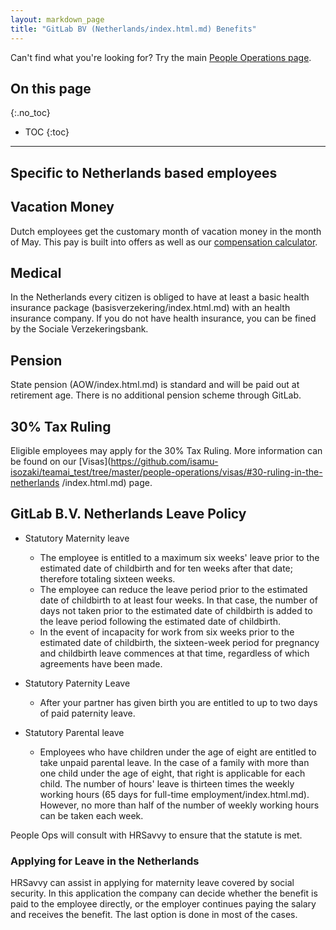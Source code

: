 ```yaml
---
layout: markdown_page
title: "GitLab BV (Netherlands/index.html.md) Benefits"
---
```


Can't find what you're looking for? Try the main [People Operations page](https://github.com/isamu-isozaki/teamai_test/tree/master/people-operations/index.html.md).

## On this page
{:.no_toc}

- TOC
{:toc}

----

## Specific to Netherlands based employees

## Vacation Money

Dutch employees get the customary month of vacation money in the month of May. This pay is built into offers as well as our [compensation calculator](https://github.com/isamu-isozaki/teamai_test/tree/master/people-operations/global-compensation/#compensation-calculator/index.html.md).

## Medical

In the Netherlands every citizen is obliged to have at least a basic health insurance package (basisverzekering/index.html.md) with an health insurance company. If you do not have health insurance, you can be fined by the Sociale Verzekeringsbank.

## Pension

State pension (AOW/index.html.md) is standard and will be paid out at retirement age. There is no additional pension scheme through GitLab.

## 30% Tax Ruling

Eligible employees may apply for the 30% Tax Ruling. More information can be found on our [Visas](https://github.com/isamu-isozaki/teamai_test/tree/master/people-operations/visas/#30-ruling-in-the-netherlands /index.html.md) page.

## GitLab B.V. Netherlands Leave Policy

* Statutory Maternity leave
  - The employee is entitled to a maximum six weeks' leave prior to the estimated date of childbirth and for ten weeks after that date; therefore totaling sixteen weeks.
  - The employee can reduce the leave period prior to the estimated date of childbirth to at least four weeks. In that case, the number of days not taken prior to the estimated date of childbirth is added to the leave period following the estimated date of childbirth.
  - In the event of incapacity for work from six weeks prior to the estimated date of childbirth, the sixteen-week period for pregnancy and childbirth leave commences at that time, regardless of which agreements have been made.

* Statutory Paternity Leave
  - After your partner has given birth you are entitled to up to two days of paid paternity leave.

* Statutory Parental leave
  - Employees who have children under the age of eight are entitled to take unpaid parental leave. In the case of a family with more than one child under the age of eight, that right is applicable for each child. The number of hours' leave is thirteen times the weekly working hours (65 days for full-time employment/index.html.md). However, no more than half of the number of weekly working hours can be taken each week.

People Ops will consult with HRSavvy to ensure that the statute is met.

### Applying for Leave in the Netherlands

HRSavvy can assist in applying for maternity leave covered by social security. In this application the company can decide whether the benefit is paid to the employee directly, or the employer continues paying the salary and receives the benefit. The last option is done in most of the cases.
